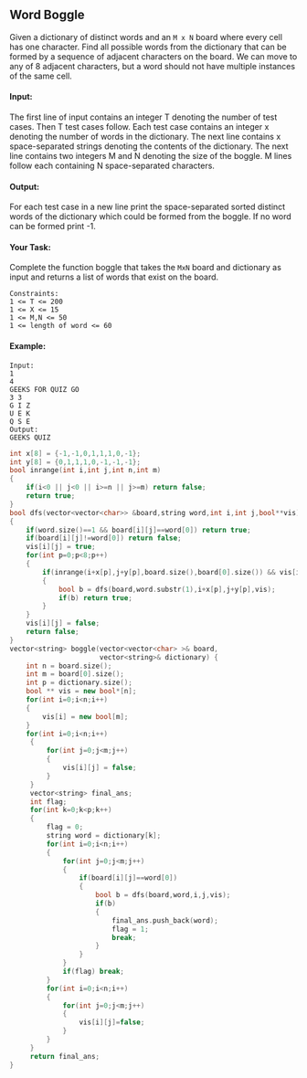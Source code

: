 ## Word Boggle

Given a dictionary of distinct words and an `M x N` board where every cell has one character. Find all possible words from the dictionary that can be formed by a sequence of adjacent characters on the board. We can move to any of 8 adjacent characters, but a word should not have multiple instances of the same cell.

#### Input:

The first line of input contains an integer T denoting the number of test cases. Then T test cases follow. Each test case contains an integer x denoting the number of words in the dictionary. The next line contains x space-separated strings denoting the contents of the dictionary. The next line contains two integers M and N denoting the size of the boggle. M lines follow each containing N space-separated characters.

#### Output:

For each test case in a new line print the space-separated sorted distinct words of the dictionary which could be formed from the boggle. If no word can be formed print -1.

#### Your Task:

Complete the function boggle that takes the `MxN` board and dictionary as input and returns a list of words that exist on the board.

```
Constraints:
1 <= T <= 200
1 <= X <= 15
1 <= M,N <= 50
1 <= length of word <= 60
```

#### Example:

```
Input:
1
4
GEEKS FOR QUIZ GO
3 3
G I Z
U E K
Q S E
Output:
GEEKS QUIZ
```

```c++
int x[8] = {-1,-1,0,1,1,1,0,-1};
int y[8] = {0,1,1,1,0,-1,-1,-1};
bool inrange(int i,int j,int n,int m)
{
    if(i<0 || j<0 || i>=n || j>=m) return false;
    return true;
}
bool dfs(vector<vector<char>> &board,string word,int i,int j,bool**vis)
{
    if(word.size()==1 && board[i][j]==word[0]) return true;
    if(board[i][j]!=word[0]) return false;
    vis[i][j] = true;
    for(int p=0;p<8;p++)
    {
        if(inrange(i+x[p],j+y[p],board.size(),board[0].size()) && vis[i+x[p]][j+y[p]]==false)
        {
            bool b = dfs(board,word.substr(1),i+x[p],j+y[p],vis);
            if(b) return true;
        }
    }
    vis[i][j] = false;
    return false;
}
vector<string> boggle(vector<vector<char> >& board,
                      vector<string>& dictionary) {
    int n = board.size();
    int m = board[0].size();
    int p = dictionary.size();
    bool ** vis = new bool*[n];
    for(int i=0;i<n;i++)
    {
        vis[i] = new bool[m];
    }
    for(int i=0;i<n;i++)
     {
         for(int j=0;j<m;j++)
         {
             vis[i][j] = false;
         }
     }
     vector<string> final_ans;
     int flag;
     for(int k=0;k<p;k++)
     {
         flag = 0;
         string word = dictionary[k];
         for(int i=0;i<n;i++)
         {
             for(int j=0;j<m;j++)
             {
                 if(board[i][j]==word[0])
                 {
                     bool b = dfs(board,word,i,j,vis);
                     if(b)
                     {
                         final_ans.push_back(word);
                         flag = 1;
                         break;
                     }
                 }
             }
             if(flag) break;
         }
         for(int i=0;i<n;i++)
         {
             for(int j=0;j<m;j++)
             {
                 vis[i][j]=false;
             }
         }
     }
     return final_ans;
}
```
